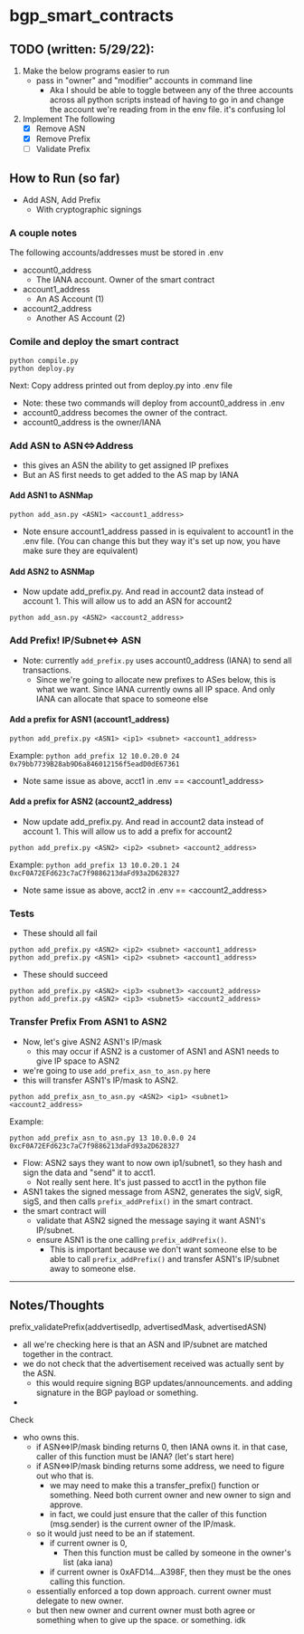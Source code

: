 # bgp_smart_contracts

## TODO (written: 5/29/22):
1) Make the below programs easier to run
    - pass in "owner" and "modifier" accounts in command line
        - Aka I should be able to toggle between any of the three accounts across all python scripts instead of having to go in and change the account we're reading from in the env file. it's confusing lol
2) Implement The following
    - [x] Remove ASN 
    - [x] Remove Prefix
    - [ ] Validate Prefix

## How to Run (so far)
- Add ASN, Add Prefix
    - With cryptographic signings

### A couple notes
The following accounts/addresses must be stored in .env
- account0_address 
    - The IANA account. Owner of the smart contract
- account1_address 
    - An AS Account (1)
- account2_address
    - Another AS Account (2)

### Comile and deploy the smart contract
```
python compile.py 
python deploy.py 
```
Next: Copy address printed out from deploy.py into .env file

- Note: these two commands will deploy from account0_address in .env
- account0_address becomes the owner of the contract. 
- account0_address is the owner/IANA


### Add ASN to ASN<=>Address 
- this gives an ASN the ability to get assigned IP prefixes
- But an AS first needs to get added to the AS map by IANA

#### Add ASN1 to ASNMap
```
python add_asn.py <ASN1> <account1_address>
```
- Note ensure account1_address passed in is equivalent to account1 in the .env file. (You can change this but they way it's set up now, you have make sure they are equivalent)

#### Add ASN2 to ASNMap
- Now update add_prefix.py. And read in account2 data instead of account 1. This will allow us to add an ASN for account2
```
python add_asn.py <ASN2> <account2_address>
```

### Add Prefix! IP/Subnet<=> ASN
- Note: currently `add_prefix.py` uses account0_address (IANA) to send all transactions.
    - Since we're going to allocate new prefixes to ASes below, this is what we want. Since IANA currently owns all IP space. And only IANA can allocate that space to someone else

#### Add a prefix for ASN1 (account1_address)
```
python add_prefix.py <ASN1> <ip1> <subnet> <account1_address>
```
Example: 
```python add_prefix 12 10.0.20.0 24 0x79bb7739B28ab9D6a846012156f5eadD0dE67361```
- Note same issue as above, acct1 in .env == <account1_address>

#### Add a prefix for ASN2 (account2_address)
- Now update add_prefix.py. And read in account2 data instead of account 1. This will allow us to add a prefix for account2
```
python add_prefix.py <ASN2> <ip2> <subnet> <account2_address>
```
Example: 
```python add_prefix 13 10.0.20.1 24 0xcF0A72EFd623c7aC7f9886213daFd93a2D628327```
- Note same issue as above, acct2 in .env == <account2_address>


### Tests
- These should all fail
```
python add_prefix.py <ASN2> <ip2> <subnet> <account1_address>
python add_prefix.py <ASN1> <ip2> <subnet> <account1_address>
```

- These should succeed
```
python add_prefix.py <ASN2> <ip3> <subnet3> <account2_address>
python add_prefix.py <ASN2> <ip3> <subnet5> <account2_address>
```

### Transfer Prefix From ASN1 to ASN2
- Now, let's give ASN2 ASN1's IP/mask
    - this may occur if ASN2 is a customer of ASN1 and ASN1 needs to give IP space to ASN2
- we're going to use `add_prefix_asn_to_asn.py` here
- this will transfer ASN1's IP/mask to ASN2. 

```
python add_prefix_asn_to_asn.py <ASN2> <ip1> <subnet1> <account2_address>
```
Example:
```
python add_prefix_asn_to_asn.py 13 10.0.0.0 24 0xcF0A72EFd623c7aC7f9886213daFd93a2D628327
```
- Flow: ASN2 says they want to now own ip1/subnet1, so they hash and sign the data and "send" it to acct1.
    - Not really sent here. It's just passed to acct1 in the python file
- ASN1 takes the signed message from ASN2, generates the sigV, sigR, sigS, and then calls `prefix_addPrefix()` in the smart contract.
- the smart contract will 
    - validate that ASN2 signed the message saying it want ASN1's IP/subnet. 
    - ensure ASN1 is the one calling `prefix_addPrefix()`.
        - This is important because we don't want someone else to be able to call `prefix_addPrefix()` and transfer ASN1's IP/subnet away to someone else.

------------------------------------------

## Notes/Thoughts
prefix_validatePrefix(addvertisedIp, advertisedMask, advertisedASN)
- all we're checking here is that an ASN and IP/subnet are matched together in the contract.
- we do not check that the advertisement received was actually sent by the ASN. 
    - this would require signing BGP updates/announcements. and adding signature in the BGP payload or something.
- 


Check
- who owns this. 
    - if ASN<=>IP/mask binding returns 0, then IANA owns it. in that case, caller of this function must be IANA? (let's start here)
    - if ASN<=>IP/mask binding returns some address, we need to figure out who that is.
        - we may need to make this a transfer_prefix() function or something. Need both current owner and new owner to sign and approve.
        - in fact, we could just ensure that the caller of this function (msg.sender) is the current owner of the IP/mask.
    - so it would just need to be an if statement. 
        - if current owner is 0,
            - Then this function must be called by someone in the owner's list (aka iana)
        - if current owner is 0xAFD14...A398F, then they must be the ones calling this function. 
    - essentially enforced a top down approach. current owner must delegate to new owner. 
    - but then new owner and current owner must both agree or something when to give up the space. or something. idk